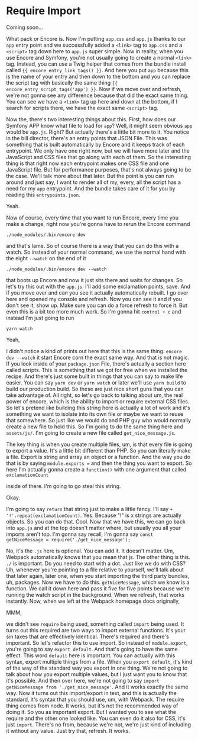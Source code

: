 # Require Import

Coming soon...

What pack or Encore is. Now I'm putting `app.css` and `app.js` thanks to our `app`
entry point and we successfully added a `<link>` tag to `app.css` and a `<script>` tag down
here to `app.js` super simple. Now in reality, when you use Encore and Symfony,
you're not usually going to create a normal `<link>` tag. Instead, you can use a Twig
helper that comes from the bundle install called `{{ encore_entry_link_tags() }}`. And here you
put `app` because this is the name of your entry and then down to the bottom and you
can replace the script tag with basically the same thing `{{ encore_entry_script_tags('app') }}`.
Now if we move over and refresh, we're not gonna see any difference because that did
the exact same thing. You can see we have a `<link>` tag up here and down at the bottom,
if I search for scripts there, we have the exact same `<script>` tag.

Now the, there's two interesting things about this. First, how does our Symfony APP
know what file to load for `app`? Well, it might seem obvious `app` would be `app.js`.
Right? But actually there's a little bit more to it. You notice in the bill director,
there's an entry points that JSON File. This was something that is built
automatically by Encore and it keeps track of each entrypoint. We only have one
right now, but we will have more later and the JavaScript and CSS files that go along
with each of them. So the interesting thing is that right now each entrypoint makes
one CSS file and one JavaScript file. But for performance purposes, that's not always
going to be the case. We'll talk more about that later. But the point is you can run
around and just say, I want to render all of my, every, all the script has a need for
my `app` entrypoint. And the bundle takes care of it for you by reading this 
`entrypoints.json`.

Yeah.

Now of course, every time that you want to run Encore, every time you make a change,
right now you're gonna have to rerun the Encore command 

```terminal-silent
./node_modules/.bin/encore dev
```

and that's lame. So of course there is a way that you can do this with a watch. 
So instead of your normal command, we use the normal hand with the eight `--watch` 
on the end of it 

```terminal-silent
./node_modules/.bin/encore dev --watch
```

that boots up Encore and now it just sits there and waits for changes. So let's try 
this out with the `app.js`. I'll add some exclamation points, save. And if you 
move over and can you see it actually automatically rebuilt. I go over here 
and opened my console and refresh. Now you can see it and if you don't see it, 
show up. Make sure you can do a force refresh to force it. But even this is 
a bit too more much work. So I'm gonna hit `control + c` and instead I'm just going to run

```terminal
yarn watch
```

Yeah,

I didn't notice a kind of prints out here that this is the same thing. 
`encore dev --watch` it start Encore corn the exact same way. And that is not magic. If
you look inside of your `package.json` File, there's actually a section here
called scripts. This is something that we got for free when we installed the recipe.
And there's just some built in things that you can say to make life easier. You can
say `yarn dev` or `yarn watch` or later we'll use `yarn build` to build our production
build. So these are just nice short guns that you can take advantage of. All right,
so let's go back to talking about um, the real power of encore, which is the ability
to import or require external CSS files. So let's pretend like building this string
here is actually a lot of work and it's something we want to isolate into its own
file or maybe we want to reuse that somewhere. So just like we would do and PHP guy
who would normally create a new file to hold this. So I'm going to do the same thing
here and `assets/js/`. I'm going to create a new file called `get_nice_message.js`.

The key thing is when you create multiple files, um, is that every file is going to
export a value. It's a little bit different than PHP. So you can literally make a
file. Export is string and array an object or a function. And the way you do that is
by saying `module.exports =` and then the thing you want to export. So here I'm
actually gonna create a `function()` with one argument that called `exclamationCount`

inside of there. I'm going to go steal this string.

Okay.

I'm going to say `return` that string just to make a little fancy. I'll say 
`+ '!'.repeat(exclamationCount)`. Yes. Because "!" is x
strings are actually objects. So you can do that. Cool. Now that we have this, we can
go back into `app.js` and at the top doesn't matter where, but usually you all your
imports aren't top. I'm gonna say recall, I'm gonna say 
`const getNiceMessage = require('./get_nice_message');`

No, it's the `.js` here is optional. You can add it. It doesn't matter. Um, Webpack
automatically knows that you mean that js. The other thing is this. `./` is
important. Do you need to start with a dot. Just like we do with CSS? Uh, whenever
you're pointing to a file relative to yourself, we'll talk about that later again,
later one, when you start importing the third party bundles, uh, packages. Now we
have to do this. `getNiceMessage`, which we know is a function. We call it down here
and pass it five for five points because we're running the watch script in the
background. When we refresh, that works instantly. Now, when we left at the Webpack
homepage docs originally,

MMM,

we didn't see `require` being used, something called `import` being used. It turns out
this required are two ways to import external functions. It's your sin taxes that are
effectively identical. There's required and there's important. So let's refactor this
to use import. So instead of `module.export`, you're going to say `export default`.
And that's going to have the same effect. This word `default` here is important. You
can actually with this syntax, export multiple things from a file. When you `export
default`, it's kind of the way of the standard way you export in one thing. We're not
going to talk about how you export multiple values, but I just want you to know that
it's possible. And then over here, we're not going to say 
`import getNiceMessage from './get_nice_message'`. And it works exactly the same way. 
Now it turns out this import/export in text, and this is actually the standard, 
it's syntax that you should use, um, with Webpack. The require thing comes from node. 
It works, but it's not the recommended way of doing it. So you as important export. But I
wanted you to see what the require and the other one looked like. You can even do it
also for CSS, it's just `import`. There's no from, because we're not, we're just kind
of including it without any value. Just try that, refresh. It works.